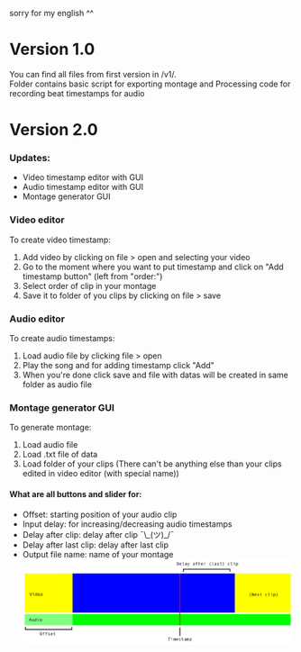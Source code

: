 sorry for my english ^^
<h1>Version 1.0</h1>
<p>You can find all files from first version in /v1/. <br>
	Folder contains basic script for exporting montage and Processing code for recording beat timestamps for audio
</p>

<h1>Version 2.0</h1>
<p>
<h3>Updates:</h3>
<ul>
	<li>Video timestamp editor with GUI</li>
	<li>Audio timestamp editor with GUI</li>
	<li>Montage generator GUI</li>
</ul>
<h3>Video editor</h3>
<p>To create video timestamp:
	<ol>
	<li>Add video by clicking on file > open and selecting your video</li>
	<li>Go to the moment where you want to put timestamp and click on "Add timestamp button" (left from "order:")</li>
	<li>Select order of clip in your montage</li>
	<li>Save it to folder of you clips by clicking on file > save</li>
	</ol>
</p>
<h3>Audio editor</h3>
<p>
	To create audio timestamps:
	<ol>
	<li>Load audio file by clicking file > open</li>
	<li>Play the song and for adding timestamp click "Add"</li>
	<li>When you're done click save and file with datas will be created in same folder as audio file</li>
	</ol>
</p>
<h3>Montage generator GUI</h3>
<p>
	To generate montage:
		<ol>
		<li>Load audio file</li>
		<li>Load .txt file of data</li>
		<li>Load folder of your clips (There can't be anything else than your clips edited in video editor (with special name))</li>
		</ol>
</p>
<h4>What are all buttons and slider for:</h4>
<ul>
	<li>Offset: starting position of your audio clip</li>
	<li>Input delay: for increasing/decreasing audio timestamps</li>
	<li>Delay after clip: delay after clip ¯\_(ツ)_/¯</li>
	<li>Delay after last clip: delay after last clip</li>
	<li>Output file name: name of your montage</li>
	<img src="img/video scheme.png">
</ul>

</p>
